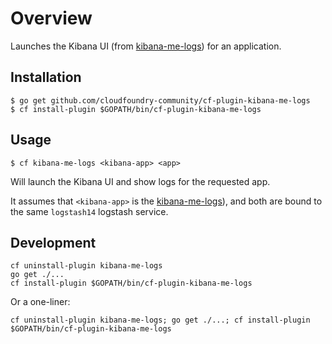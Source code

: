 Overview
========

Launches the Kibana UI (from [kibana-me-logs](https://github.com/cloudfoundry-community/kibana-me-logs)\) for an application.

Installation
------------

```
$ go get github.com/cloudfoundry-community/cf-plugin-kibana-me-logs
$ cf install-plugin $GOPATH/bin/cf-plugin-kibana-me-logs
```

Usage
-----

```
$ cf kibana-me-logs <kibana-app> <app>
```

Will launch the Kibana UI and show logs for the requested app.

It assumes that `<kibana-app>` is the [kibana-me-logs](https://github.com/cloudfoundry-community/kibana-me-logs)\), and both are bound to the same `logstash14` logstash service.

Development
-----------

```
cf uninstall-plugin kibana-me-logs
go get ./...
cf install-plugin $GOPATH/bin/cf-plugin-kibana-me-logs
```

Or a one-liner:

```
cf uninstall-plugin kibana-me-logs; go get ./...; cf install-plugin $GOPATH/bin/cf-plugin-kibana-me-logs
```
